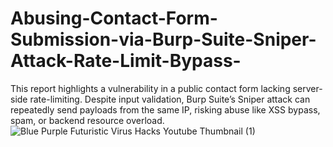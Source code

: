 # Abusing-Contact-Form-Submission-via-Burp-Suite-Sniper-Attack-Rate-Limit-Bypass-
This report highlights a vulnerability in a public contact form lacking server-side rate-limiting. Despite input validation, Burp Suite’s Sniper attack can repeatedly send payloads from the same IP, risking abuse like XSS bypass, spam, or backend resource overload. 
![Blue Purple Futuristic Virus Hacks Youtube Thumbnail (1)](https://github.com/user-attachments/assets/6eb71b56-bd9d-42e3-a51d-2cc91ed23e82)
